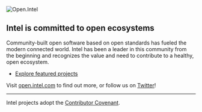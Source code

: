 ![Open.Intel](https://github.com/intel/.github/blob/main/images/open.intel-horizontal-lu-steel-3000px.png) 

## Intel is committed to open ecosystems

Community-built open software based on open standards has fueled the modern connected world. Intel has been a leader in this community from the beginning and recognizes the value and need to contribute to a healthy, open ecosystem. 

* [Explore featured projects](https://www.intel.com/content/www/us/en/developer/topic-technology/open/overview.html#introtext_1376301626)


Visit [open.intel.com](https://open.intel.com) to find out more, or follow us on [Twitter](https://twitter.com/OpenAtIntel)!

----

Intel projects adopt the [Contributor Covenant](https://www.contributor-covenant.org/). 
